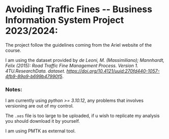 # Avoiding Traffic Fines -- Business Information System Project 2023/2024:

The project follow the guidelines coming from the Ariel website of the course.

I am using the dataset provided by *de Leoni, M. (Massimiliano); Mannhardt, Felix (2015): Road Traffic Fine Management Process. Version 1. 4TU.ResearchData. dataset. https://doi.org/10.4121/uuid:270fd440-1057-4fb9-89a9-b699b47990f5*. 

### Notes:

I am currently using *python >= 3.10.12*, any problems that involves versioning are out of my control.

The `.xes` file is too large to be uploaded, if u wish to replicate my analysis you should download it by yourself.

I am using PMTK as external tool.
